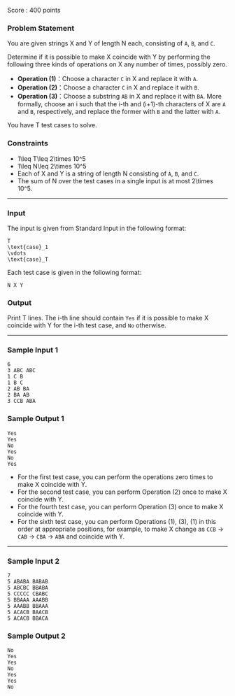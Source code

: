 Score : 400 points

### Problem Statement

You are given strings X and Y of length N each, consisting of `A`, `B`, and `C`.

Determine if it is possible to make X coincide with Y by performing the following three kinds of operations on X any number of times, possibly zero.

* **Operation (1)**：Choose a character `C` in X and replace it with `A`.
* **Operation (2)**：Choose a character `C` in X and replace it with `B`.
* **Operation (3)**：Choose a substring `AB` in X and replace it with `BA`. More formally, choose an i such that the i-th and (i+1)-th characters of X are `A` and `B`, respectively, and replace the former with `B` and the latter with `A`.

You have T test cases to solve.

### Constraints

* 1\leq T\leq 2\times 10^5
* 1\leq N\leq 2\times 10^5
* Each of X and Y is a string of length N consisting of `A`, `B`, and `C`.
* The sum of N over the test cases in a single input is at most 2\times 10^5.

---

### Input

The input is given from Standard Input in the following format:

```
T
\text{case}_1
\vdots
\text{case}_T
```

Each test case is given in the following format:

```
N X Y
```

### Output

Print T lines. The i-th line should contain `Yes` if it is possible to make X coincide with Y for the i-th test case, and `No` otherwise.

---

### Sample Input 1

```
6
3 ABC ABC
1 C B
1 B C
2 AB BA
2 BA AB
3 CCB ABA
```

### Sample Output 1

```
Yes
Yes
No
Yes
No
Yes
```

* For the first test case, you can perform the operations zero times to make X coincide with Y.
* For the second test case, you can perform Operation (2) once to make X coincide with Y.
* For the fourth test case, you can perform Operation (3) once to make X coincide with Y.
* For the sixth test case, you can perform Operations (1), (3), (1) in this order at appropriate positions, for example, to make X change as `CCB` → `CAB` → `CBA` → `ABA` and coincide with Y.

---

### Sample Input 2

```
7
5 ABABA BABAB
5 ABCBC BBABA
5 CCCCC CBABC
5 BBAAA AAABB
5 AAABB BBAAA
5 ACACB BAACB
5 ACACB BBACA
```

### Sample Output 2

```
No
Yes
Yes
No
Yes
Yes
No
```